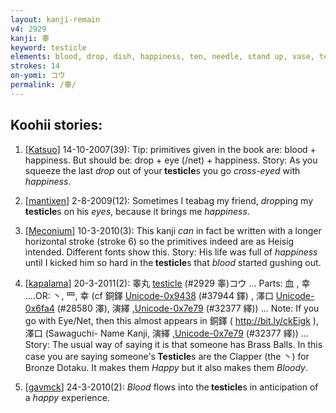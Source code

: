 ```yaml
---
layout: kanji-remain
v4: 2929
kanji: 睾
keyword: testicle
elements: blood, drop, dish, happiness, ten, needle, stand up, vase, ten, needle, ten2, needle2
strokes: 14
on-yomi: コウ
permalink: /睾/
---
```


## Koohii stories: 

1) [<a href="http://kanji.koohii.com/profile/Katsuo">Katsuo</a>] 14-10-2007(39): Tip: primitives given in the book are: blood + happiness. But should be: drop + eye (/net) + happiness. Story: As you squeeze the last <em>drop</em> out of your<strong> testicle</strong>s you go <em>cross-eyed</em> with <em>happiness</em>.

2) [<a href="http://kanji.koohii.com/profile/mantixen">mantixen</a>] 2-8-2009(12): Sometimes I teabag my friend, <em>drop</em>ping my<strong> testicle</strong>s on his <em>eyes</em>, because it brings me <em>happiness</em>.

3) [<a href="http://kanji.koohii.com/profile/Meconium">Meconium</a>] 10-3-2010(3): This kanji <em>can</em> in fact be written with a longer horizontal stroke (stroke 6) so the primitives indeed are as Heisig intended. Different fonts show this. Story: His life was full of <em>happiness</em> until I kicked him so hard in the<strong> testicle</strong>s that <em>blood</em> started gushing out.

4) [<a href="http://kanji.koohii.com/profile/kapalama">kapalama</a>] 20-3-2011(2): 睾丸 <a href="../v4/2929.html">testicle</a> (#2929 睾)コウ ... Parts: 血 , 幸 ....OR: 丶, 罒, 幸 (cf 銅鐸 <a href="http://kanji.koohii.com/study/kanji/37944">Unicode-0x9438</a> (#37944 鐸) , 澤口 <a href="http://kanji.koohii.com/study/kanji/28580">Unicode-0x6fa4</a> (#28580 澤), 演繹 ,<a href="http://kanji.koohii.com/study/kanji/32377">Unicode-0x7e79</a> (#32377 繹)) ... Note: If you go with Eye/Net, then this almost appears in 銅鐸 ( <a href="http://bit.ly/ckEigk">http://bit.ly/ckEigk</a> ), 澤口 (Sawaguchi- Name Kanji, 演繹 ,<a href="http://kanji.koohii.com/study/kanji/32377">Unicode-0x7e79</a> (#32377 繹)) ... Story: The usual way of saying it is that someone has Brass Balls. In this case you are saying someone&#039;s<strong> Testicle</strong>s are the Clapper (the 丶) for Bronze Dotaku. It makes them <em>Happy</em> but it also makes them <em>Bloody</em>.

5) [<a href="http://kanji.koohii.com/profile/gavmck">gavmck</a>] 24-3-2010(2): <em>Blood</em> flows into the<strong> testicle</strong>s in anticipation of a <em>happy</em> experience.

